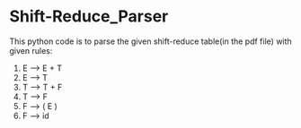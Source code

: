 # Shift-Reduce_Parser

This python code is to parse the given shift-reduce table(in the pdf file) with given rules:

1.    E --> E + T
2.    E --> T
3.    T --> T + F
4.    T --> F
5.    F --> ( E )
6.    F --> id
